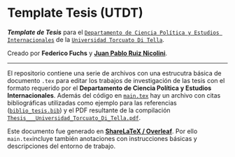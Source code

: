 # Template Tesis (UTDT)

***Template de Tesis*** para el [`Departamento de Ciencia Política y Estudios Internacionales`](http://utdt.edu/ver_contenido.php?id_contenido=104&id_item_menu=441) de la [`Universidad Torcuato Di Tella`](http://www.utdt.edu). 

Creado por **Federico Fuchs** y [**Juan Pablo Ruiz Nicolini**](http://www.tuqmano.com).

---

El repositorio contiene una serie de archivos con una estrucutra básica de documento `.tex` para editar los trabajos de investigación de las tesis con el formato requerido por el **Departamento de Ciencia Política y Estudios Internacionales**. Además del código en [`main.tex`](https://github.com/TuQmano/template_Thesis.UTDT/blob/master/main.tex) hay un archivo con citas bibliográficas utilizadas como ejemplo para las referencias ([`biblio_tesis.bib`](https://github.com/TuQmano/template_Thesis.UTDT/blob/master/biblio_tesis.bib)) y el PDF resultante de la compilación [`Thesis___Universidad_Torcuato_Di_Tella.pdf`](https://github.com/TuQmano/template_Thesis.UTDT/blob/master/Thesis___Universidad_Torcuato_Di_Tella%20.pdf). 

Este documento fue generado en [**ShareLaTeX / Overleaf**](https://www.overleaf.com/read/cqmcscqyqzpp
). Por ello `main.tex`incluye también anotaciones con instrucciones básicas y descripciones del entorno de trabajo.
